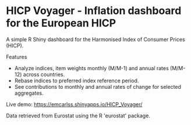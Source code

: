 # HICP Voyager - Inflation dashboard for the European HICP

A simple R Shiny dashboard for the Harmonised Index of Consumer Prices (HICP).

Features
  - Analyze indices, item weights monthly (M/M-1) and annual rates (M/M-12) across countries.
  - Rebase indices to preferred index reference period.
  - See contributions to monthly and annual rates of change for selected aggregates.

Live demo:
https://emcarlss.shinyapps.io/HICP_Voyager/

Data retrieved from Eurostat using the R 'eurostat' package.
